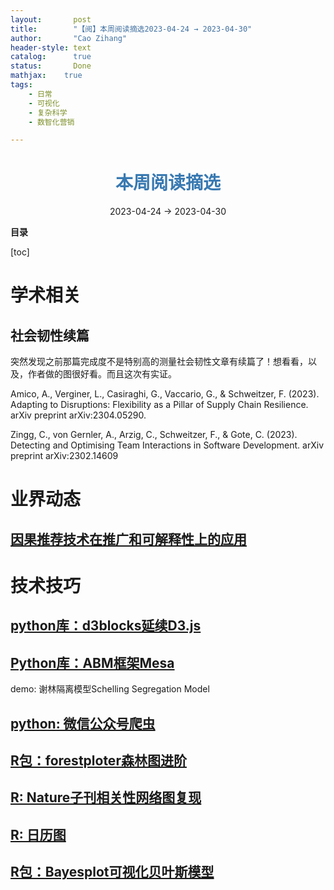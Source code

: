 ```yaml
---
layout:       post
title:        "【阅】本周阅读摘选2023-04-24 → 2023-04-30"
author:       "Cao Zihang"
header-style: text
catalog:      true
status:		  Done
mathjax: 	true
tags:
    - 日常
    - 可视化
    - 复杂科学
    - 数智化营销

---
```


# <center><font color="#3879B1">本周阅读摘选</font></center>

<center>2023-04-24 → 2023-04-30</center>

**目录**

[toc]

# 学术相关

## 社会韧性续篇

突然发现之前那篇完成度不是特别高的测量社会韧性文章有续篇了！想看看，以及，作者做的图很好看。而且这次有实证。

Amico, A., Verginer, L., Casiraghi, G., Vaccario, G., & Schweitzer, F. (2023). Adapting to Disruptions: Flexibility as a Pillar of Supply Chain Resilience. arXiv preprint arXiv:2304.05290.

Zingg, C., von Gernler, A., Arzig, C., Schweitzer, F., & Gote, C. (2023). Detecting and Optimising Team Interactions in Software Development. arXiv preprint arXiv:2302.14609

# 业界动态

## [因果推荐技术在推广和可解释性上的应用](https://mp.weixin.qq.com/s/M9RSzYiDvJ8L2Ux2VmFFRw)



# 技术技巧

## [python库：d3blocks延续D3.js](https://mp.weixin.qq.com/s/dLGK6DOj-sFfQSieXs5G5w)



## [Python库：ABM框架Mesa](https://mp.weixin.qq.com/s/hteYe8L3in8wmoGPffRMbg)

demo: 谢林隔离模型Schelling Segregation Model

## [python: 微信公众号爬虫](https://mp.weixin.qq.com/s/fEjoOCbmZWKFFiBwbdeERA)



## [R包：forestploter森林图进阶](https://mp.weixin.qq.com/s?__biz=MzU4OTc0OTg2MA==&mid=2247499984&idx=1&sn=e563295a4dfd38e5a3c2c815cc81f588&chksm=fdca4bdbcabdc2cdc5072f695b515a227a5fa55b475dfb34ed177194c04d3d030a55f2f5d425&mpshare=1&scene=1&srcid=0426ZTahWgnB2hCufdXrRC0W&sharer_sharetime=1682442308266&sharer_shareid=7398e7c376e55d7a25e46e378e3d5a24&key=3616f866d8a413b88d261f0652988f5312b2a0a13b391d3e5898815c7d9010a24060dc75b3943305a36a050aceba3f884fd3832c1ff0a18e5870c45ebb87357940e9ec711dabc1fd507f0693269be315ec465a163c5ce243e9e8ead17fdb990d7d75fa7a2298ebdee120ec96106ae61df3acdef79ab7d5dc3856306a1bc83ca9&ascene=0&uin=MTgyNDE0NTMzNw%3D%3D&devicetype=Windows+11+x64&version=63090217&lang=zh_CN&countrycode=CN&exportkey=n_ChQIAhIQAV%2BCXy94cCyqRMz5KXt%2FmhLgAQIE97dBBAEAAAAAAIhXKpEblygAAAAOpnltbLcz9gKNyK89dVj0sr0P38p%2FNNcYT1GBPqIonYsQ%2FZQymTGj%2BdlUWDJMWouCcAbjkwNRuUnGjp32%2BccKUKkcXIKIfZpM75R%2FQWDTC79PgkPP%2Fq9yvNn5VoA8wtoQcbIC%2B%2FSgmT%2FTeLE6cLJbLey67STVwmhInRC4eMhA%2FbFwMg67wVjTBukc8Wv1jCyP9607In7bFuo6Tm56rqd5kzbJMx0E6rb6ZF8GCFWKEO8GmZuODLYOnNM0LA4nEJhsHQ%2Balqhb%2BKHm&acctmode=0&pass_ticket=5785Fl6D7jsIV7CbdnE25TXxQVoLqJluIKfpaBS2m84C%2BaTd2OGAQimkMazHrIMZ97rv2z34%2BwY5oV%2Br%2BuG6rw%3D%3D&wx_header=1)



## [R: Nature子刊相关性网络图复现](https://mp.weixin.qq.com/s/4DaBBI3ON1ujngmh6dXJ0Q)



## [R: 日历图](https://mp.weixin.qq.com/s/RSRrZgolGuYc_1XyH-C33w)



## [R包：Bayesplot可视化贝叶斯模型](https://mp.weixin.qq.com/s/y6fflFgrJcsn3R9poSL_hA)



